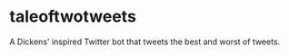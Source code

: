 taleoftwotweets
===============

A Dickens' inspired Twitter bot that tweets the best and worst of tweets.
